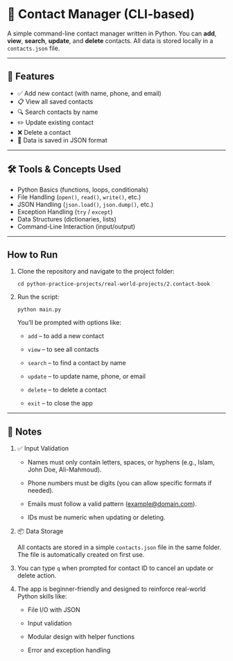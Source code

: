 # 📇 Contact Manager (CLI-based)

A simple command-line contact manager written in Python. You can **add**, **view**, **search**, **update**, and **delete** contacts. All data is stored locally in a `contacts.json` file.

---

## 🚀 Features

- ✅ Add new contact (with name, phone, and email)
- 📋 View all saved contacts
- 🔍 Search contacts by name
- ✏️ Update existing contact
- ❌ Delete a contact
- 💾 Data is saved in JSON format

---

## 🛠️ Tools & Concepts Used

- Python Basics (functions, loops, conditionals)
- File Handling (`open()`, `read()`, `write()`, etc.)
- JSON Handling (`json.load()`, `json.dump()`, etc.)
- Exception Handling (`try` / `except`)
- Data Structures (dictionaries, lists)
- Command-Line Interaction (input/output)

---

## How to Run

1. Clone the repository and navigate to the project folder:

   `cd python-practice-projects/real-world-projects/2.contact-book` 


2. Run the script:

   `python main.py`

   You’ll be prompted with options like:

      - `add` – to add a new contact

      - `view` – to see all contacts

      - `search` – to find a contact by name

      - `update` – to update name, phone, or email

      - `delete` – to delete a contact

      - `exit` – to close the app

---

## 📌 Notes

1. ✅ Input Validation

   - Names must only contain letters, spaces, or hyphens (e.g., Islam, John Doe, Ali-Mahmoud).

   - Phone numbers must be digits (you can allow specific formats if needed).

   - Emails must follow a valid pattern (example@domain.com).

   - IDs must be numeric when updating or deleting.

2. 📦 Data Storage

   All contacts are stored in a simple `contacts.json` file in the same folder. The file is automatically created on first use.

3. You can type `q` when prompted for contact ID to cancel an update or delete action.

4. The app is beginner-friendly and designed to reinforce real-world Python skills like:

   - File I/O with JSON

   - Input validation

   - Modular design with helper functions

   - Error and exception handling